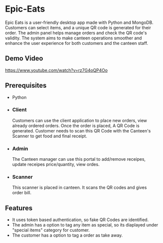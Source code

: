 # Epic-Eats
Epic Eats is a user-friendly desktop app made with Python and MongoDB. Customers can select items, and a unique QR code is generated for their order. The admin panel helps manage orders and check the QR code's validity. The system aims to make canteen operations smoother and enhance the user experience for both customers and the canteen staff.

## Demo Video
https://www.youtube.com/watch?v=rz7G4oQP4Oo

## Prerequisites
- Python 


- ### Client
    Customers can use the client application to place new orders, view already ordered orders. Once the order is placed, A QR Code is generated. Customer needs to scan this QR Code with the Canteen's Scanner to get food and final receipt. 

- ### Admin
    The Canteen manager can use this portal to add/remove receipes, update receipes price/quantity, view ordes.
  
- ### Scanner
    This scanner is placed in canteen. It scans the QR codes and gives order bill.

## Features
- It uses token based authentication, so fake QR Codes are identified. 
- The admin has a option to tag any item as special, so its diaplayed under "special items" category for customer.
- The customer has a option to tag a order as take away.

